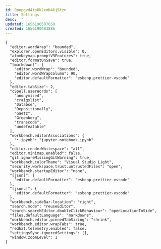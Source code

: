 ```yaml
---
id: 0popgvd4to8k2emb4kj5tzn
title: Settings
desc: ''
updated: 1656190507650
created: 1656190483886
---
```


    {
      "editor.wordWrap": "bounded",
      "explorer.openEditors.visible": 0,
      "atomKeymap.promptV3Features": true,
      "editor.formatOnSave": true,
      "[markdown]": {
        "editor.wordWrap": "bounded",
        "editor.wordWrapColumn": 90,
        "editor.defaultFormatter": "esbenp.prettier-vscode"
      },
      "editor.tabSize": 2,
      "cSpell.userWords": [
        "anonymized",
        "craigslist",
        "Databse",
        "Depositionally",
        "Gaetz",
        "Greenberg",
        "transcode",
        "undefeatable"
      ],
      "workbench.editorAssociations": {
        "*.ipynb": "jupyter.notebook.ipynb"
      },
      "editor.renderWhitespace": "all",
      "editor.minimap.enabled": false,
      "git.ignoreMissingGitWarning": true,
      "workbench.colorTheme": "Visual Studio Light",
      "security.workspace.trust.untrustedFiles": "open",
      "workbench.startupEditor": "none",
      "[json]": {
        "editor.defaultFormatter": "esbenp.prettier-vscode"
      },
      "[jsonc]": {
        "editor.defaultFormatter": "esbenp.prettier-vscode"
      },
      "workbench.sideBar.location": "right",
      "search.mode": "reuseEditor",
      "search.searchEditor.doubleClickBehaviour": "openLocationToSide",
      "files.defaultLanguage": "markdowns",
      "workbench.editor.pinnedTabSizing": "shrink",
      "workbench.editor.wrapTabs": true,
      "redhat.telemetry.enabled": false,
      "settingsSync.ignoredSettings": [],
      "window.zoomLevel": 1
    }
